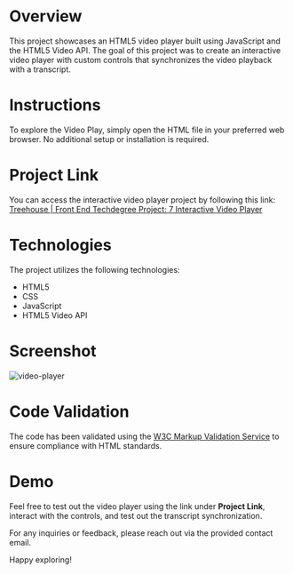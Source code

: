 # Overview

This project showcases an HTML5 video player built using JavaScript and the HTML5 Video API. The goal of this project was to create an interactive video player with custom controls that synchronizes the video playback with a transcript.

# Instructions

To explore the Video Play, simply open the HTML file in your preferred web browser. No additional setup or installation is required.

# Project Link

You can access the interactive video player project by following this link: [Treehouse | Front End Techdegree Project: 7 Interactive Video Player](https://nick-damico.github.io/Proj.-7-Interactive-Video-Player/)

# Technologies

The project utilizes the following technologies:

- HTML5
- CSS
- JavaScript
- HTML5 Video API

# Screenshot
![video-player](https://github.com/Nick-Damico/Proj.-7-Interactive-Video-Player/assets/19657584/8c22e6b1-c0be-499d-b349-4ea9d5a90a21)

# Code Validation

The code has been validated using the [W3C Markup Validation Service](https://validator.w3.org/) to ensure compliance with HTML standards.

# Demo

Feel free to test out the video player using the link under **Project Link**, interact with the controls, and test out the transcript synchronization.

For any inquiries or feedback, please reach out via the provided contact email.

Happy exploring!
